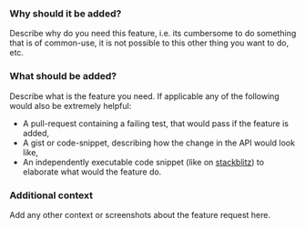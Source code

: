 ### Why should it be added?
Describe why do you need this feature, i.e. its cumbersome to do something that is of common-use, it is not possible to this other thing you want to do, etc.

### What should be added?
Describe what is the feature you need. If applicable any of the following would also be extremely helpful:
- A pull-request containing a failing test, that would pass if the feature is added,
- A gist or code-snippet, describing how the change in the API would look like,
- An independently executable code snippet (like on [stackblitz](stackblitz.com)) to elaborate what would the feature do.

### Additional context
Add any other context or screenshots about the feature request here.

